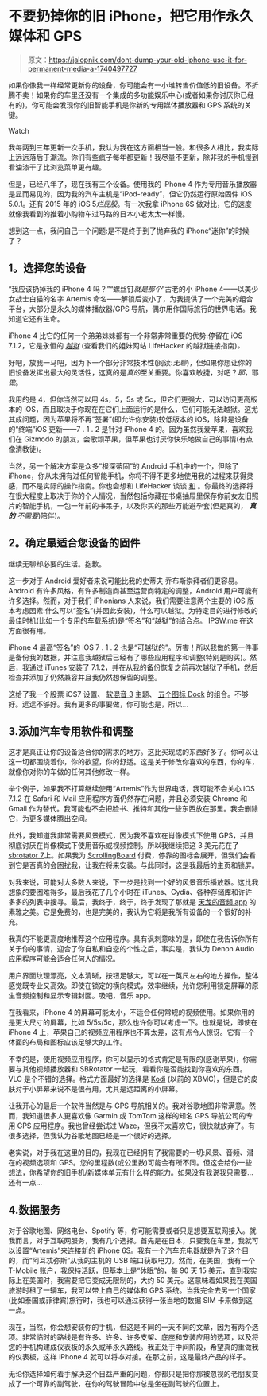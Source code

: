# 不要扔掉你的旧 iPhone，把它用作永久媒体和 GPS

> 原文：<https://jalopnik.com/dont-dump-your-old-iphone-use-it-for-permanent-media-a-1740497727>

如果你像我一样经常更新你的设备，你可能会有一小堆转售价值低的旧设备。不折腾不卖！如果你的车里还没有一个集成的多功能娱乐中心(或者如果你讨厌你已经有的)，你可能会发现你的旧智能手机是你新的专用媒体播放器和 GPS 系统的关键。

Watch

我每两到三年更新一次手机，我认为我在这方面相当一般。和很多人相比，我实际上远远落后于潮流。你们有些疯子每年都更新！我尽量不更新，除非我的手机慢到看油漆干了比浏览菜单更有趣。

但是，已经八年了，现在我有三个设备。使用我的 iPhone 4 作为专用音乐播放器是显而易见的，因为我的汽车主机是“iPod-ready”，但它仍然运行原始固件 iOS 5.0.1。还有 2015 年的 iOS 5*烂屁股*。有一次我拿 iPhone 6S 做对比，它的速度就像我看到的推着小购物车过马路的日本小老太太一样慢。

想到这一点，我问自己一个问题:是不是终于到了抛弃我的 iPhone“迷你”的时候了？

## **1。选择您的设备**

“我应该扔掉我的 iPhone 4 吗？”“螺丝钉*就是那个*”古老的小 iPhone 4——以美少女战士白猫的名字 Artemis 命名——解锁后变小了，为我提供了一个完美的组合平台，大部分是永久的媒体播放器/GPS 导航，偶尔用作国际旅行的世界电话。我知道它还有生命。

iPhone 4 比它的任何一个弟弟妹妹都有一个非常非常重要的优势:停留在 iOS 7.1.2，它是永恒的 [*越狱*](http://lifehacker.com/how-to-jailbreak-your-iphone-the-always-up-to-date-gui-5771943) (查看我们的姐妹网站 LifeHacker 的越狱链接指南)*。*

好吧，放我一马吧，因为下一个部分非常技术性(阅读:*无聊*)，但如果你想让你的旧设备发挥出最大的灵活性，这真的是*真的*至关重要。你喜欢敏捷，对吧？*耶*，耶*做*。

我用的是 4，但你当然可以用 4s，5，5s 或 5c，但它们更强大，可以访问更高版本的 iOS，而且取决于你现在在它们上面运行的是什么，它们可能无法越狱。这尤其成问题，因为苹果将不再“签署”(即允许你安装)较低版本的 iOS，除非是设备的“终端”iOS 更新——7 . 1 . 2 是针对 iPhone 4 的。因为虽然我爱苹果，喜欢我们在 Gizmodo 的朋友，会歌颂苹果，但苹果也讨厌你快乐地做自己的事情(有点像清教徒)。

当然，另一个解决方案是众多“根深蒂固”的 Android 手机中的一个，但除了 iPhone，你从未拥有过任何智能手机，你将不得不更多地使用我的过程来获得灵感，而不是实际的操作指南。你也会想和 LifeHacker 谈谈 [和](http://lifehacker.com/everything-you-need-to-know-about-rooting-your-android-5789397) 。你最终的选择将在很大程度上取决于你的个人情况，当然包括你藏在书桌抽屉里保存你前女友旧照片的智能手机，一包一年前的书呆子，以及你买的那些万能避孕套(但是真的， ***真的*** *不需要*)陪伴)。

## **2。确定最适合您设备的固件**

继续无聊却必要的生活。抱歉。

这一步对于 Android 爱好者来说可能比我的史蒂夫·乔布斯崇拜者们更容易。Android 有许多风格，有许多制造商甚至运营商特定的调整，Android 用户可能有许多选择。然而，对于我们 iPhonians 人来说，我们需要注意两个主要的 iOS 版本考虑因素:什么可以“签名”(并因此安装)，什么可以越狱。为特定目的进行修改的最佳时机(比如一个专用的车载系统)是“签名”和“越狱”的结合点。 [IPSW.me](https://ipsw.me/) 在这方面很有用。

iPhone 4 最高“签名”的 iOS 7 . 1 . 2 也是“可越狱的”。厉害！所以我做的第一件事是备份我的数据，并注意我越狱后已经有了哪些应用程序和调整(特别是购买)。然后，我通过 iTunes 安装了 7.1.2，并在从我的备份恢复之前再次越狱了手机，然后检查并添加了仍然兼容并且我仍然想保留的调整。

这给了我一个股票 iOS7 设置、 [软混音 3](https://twitter.com/MagWhiz/status/617940144813805568) 主题、 [五个图标 Dock](http://cydia.saurik.com/package/com.saurik.iphone.fid/) 的组合。不够好。远远不够好。我有更多的事要做，你可能也是，所以...

## 3.添加汽车专用软件和调整

这才是真正让你的设备适合你的需求的地方。这比买现成的东西好多了。你可以让这一切都围绕着你，你的欲望，你的舒适。这是关于修改你喜欢的东西，你的车，就像你对你的车做的任何其他修改一样。

举个例子，如果我不打算继续使用“Artemis”作为世界电话，我可能不会关心 iOS 7.1.2 在 Safari 和 Mail 应用程序方面仍然存在问题，并且必须安装 Chrome 和 Gmail 作为替代。我可能也不会把脸书、推特和其他一些东西放在那里。我会删除它，为更多媒体腾出空间。

此外，我知道我非常需要风景模式，因为我不喜欢在肖像模式下使用 GPS，并且彻底讨厌在肖像模式下使用音乐或视频控制。所以我继续把这 3 美元花在了[sbrotator 7](http://moreinfo.thebigboss.org/moreinfo/depiction.php?file=sbrotator4Data)上。如果我为 [ScrollingBoard](http://cydiasources.org/scrollingboard/) 付费，停靠的图标会展开，但我们会看到它是否真的会困扰我，让我在将来安装。与此同时，这是我最后的主页和锁屏。

对我来说，可能对大多数人来说，下一步是找到一个好的风景音乐播放器。这比我想象的要困难得多，最后我花了几个小时在 iTunes、Cydia、各种存储库和许许多多的列表中搜寻。最后，我终于，终于，终于发现了那就是 [天龙的音频 app](https://itunes.apple.com/en/app/denon-audio/id520604518?mt=8) 的素雅之美。它是免费的，也是完美的，我认为它将是我所有设备的一个很好的补充。

我真的不能更高度地推荐这个应用程序。具有讽刺意味的是，即使在我告诉你所有关于你的事情，迎合了你自私和自恋的个性之后，事实是，我认为 Denon Audio 应用程序可能会适合任何人的情况。

用户界面纹理漂亮，文本清晰，按钮足够大，可以在一英尺左右的地方操作，整体感觉既专业又高效。即使在锁定的横向模式，效率继续，允许您利用锁定屏幕的原生音频控制和显示专辑封面。吸吧，音乐 app。

在我看来，iPhone 4 的屏幕可能太小，不适合任何常规的视频使用。如果你用的是更大尺寸的屏幕，比如 5/5s/5c，那么也许你可以考虑一下。也就是说，即使在 iPhone 4 上，苹果自己的视频应用程序也不算太差，这有点令人惊讶。它有一个体面的布局和图标应该足够大的工作。

不幸的是，使用视频应用程序，你可以显示的格式肯定是有限的(感谢苹果)，你需要与其他视频播放器和 SBRotator 一起玩，看看你是否能找到你喜欢的东西。VLC 是个不错的选择。格式方面最好的选择是 [Kodi](http://kodi.tv/) (以前的 XBMC)，但是它的皮肤对于小屏幕来说不是很有用，尤其是远距离的小屏幕。

让我开心的最后一个软件当然是与 GPS 导航相关的。我对谷歌地图非常满意。然而，我知道很多人更喜欢像 Garmin 或 TomTom 这样的知名 GPS 导航公司的专用 GPS 应用程序。我也曾经尝试过 Waze，但我不太喜欢它，很快就放弃了。有很多选择，但我认为谷歌地图已经是一个很好的选择。

老实说，对于我在这里的目的，我现在已经拥有了我需要的一切:风景、音频、潜在的视频选项和 GPS。您的里程数(或公里数)可能会有所不同。但这会给你一些想法，你希望你的旧手机/新媒体单元有什么样的能力。如果没有我说我只需要...还有一点...

## 4.数据服务

对于谷歌地图、网络电台、Spotify 等，你可能需要或者只是想要互联网接入。就我而言，对于互联网服务，我有几个选择。首先是在日本，只要我在车里，我就可以设置“Artemis”来连接新的 iPhone 6S。我有一个汽车充电器就是为了这个目的，而“阿耳忒弥斯”从我的主机的 USB 端口获取电力。然而，在美国，我有一个 T-Mobile 账户，我保持活跃，但基本上是“休眠”的，每 90 天 15 美元，直到我实际上在美国时，我需要把它变成无限制的，大约 50 美元。这意味着如果我在美国旅游时租了一辆车，我可以带上自己的媒体和 GPS 系统。当我完全去另一个国家(比如泰国或菲律宾)旅行时，我也可以通过获得一张当地的数据 SIM 卡来做到这一点。

现在，当然，你会想安装你的手机，但这是不同的一天不同的文章，因为有两个选项。非常临时的路线是有许多、许多、许多支架、底座和安装应用的选项，以及将您的手机构建成仪表板的永久或半永久路线。我正处于中间阶段，希望真的重做我的仪表板，这样 iPhone 4 就可以将*与*对接。在那之前，这是最终产品的样子。

无论你选择如何着手解决这个日益严重的问题，你都只是把你那被忽视的老朋友变成了一个可靠的副驾驶，在你的驾驶冒险中总是坐在副驾驶的位置上。